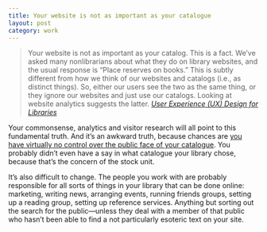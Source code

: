```yaml
---
title: Your website is not as important as your catalogue
layout: post
category: work
---
```

> Your website is not as important as your catalog. This is a fact. We’ve asked many nonlibrarians about what they do on library websites, and the usual response is “Place reserves on books.” This is subtly different from how we think of our websites and catalogs (i.e., as distinct things). So, either our users see the two as the same thing, or they ignore our websites and just use our catalogs. Looking at website analytics suggests the latter. <cite><a href="http://www.scribd.com/doc/91222042/User-Experience-and-Library-Websites">User Experience (UX) Design for Libraries</a></cite>

Your commonsense, analytics and visitor research will all point to this fundamental truth. And it&#8217;s an awkward truth, because chances are [you have virtually no control over the public face of your catalogue][1]. You probably didn&#8217;t even have a say in what catalogue your library chose, because that&#8217;s the concern of the stock unit.

It&#8217;s also difficult to change. The people you work with are probably responsible for all sorts of things in your library that can be done online: marketing, writing news, arranging events, running friends groups, setting up a reading group, setting up reference services. Anything but sorting out the search for the public—unless they deal with a member of that public who hasn&#8217;t been able to find a not particularly esoteric text on your site.

 [1]: http://leonpaternoster.com/2013/04/library-websites-catalogues-and-their-poor-ux/